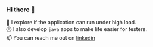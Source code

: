 ### Hi there 👋

🐘 I explore if the application can run under high load.  
🕑 I also develop `java` apps to make life easier for testers.  
📫 You can reach me out on [linkedin](https://www.linkedin.com/in/sergei-sukhorukov-192697233/)  

<!--
**suhoy/suhoy** is a ✨ _special_ ✨ repository because its `README.md` (this file) appears on your GitHub profile.

Here are some ideas to get you started:

- 🔭 I’m currently working on ...
- 🌱 I’m currently learning ...
- 👯 I’m looking to collaborate on ...
- 🤔 I’m looking for help with ...
- 💬 Ask me about ...
- 📫 How to reach me: ...
- 😄 Pronouns: ...
- ⚡ Fun fact: ...
-->
